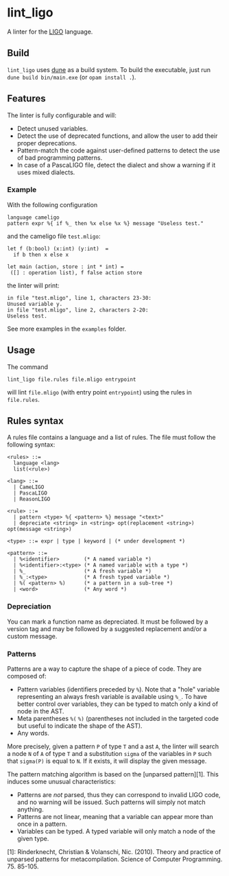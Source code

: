 # lint_ligo

A linter for the [LIGO](https://ligolang.org/) language.

## Build

`lint_ligo` uses [dune](https://github.com/ocaml/dune) as a build system.
To build the executable, just run `dune build bin/main.exe` (or `opam install .`).

## Features

The linter is fully configurable and will:

* Detect unused variables.
* Detect the use of deprecated functions, and allow the user to add their proper deprecations.
* Pattern-match the code against user-defined patterns to detect the use of bad programming patterns.
* In case of a PascaLIGO file, detect the dialect and show a warning if it uses mixed dialects.

### Example

With the following configuration

```
language cameligo
pattern expr %{ if %_ then %x else %x %} message "Useless test."
```

and the cameligo file `test.mligo`:

```
let f (b:bool) (x:int) (y:int)  =
  if b then x else x

let main (action, store : int * int) =
 ([] : operation list), f false action store
```

the linter will print:

```
in file "test.mligo", line 1, characters 23-30:
Unused variable y.
in file "test.mligo", line 2, characters 2-20:
Useless test.
```

See more examples in the `examples` folder.

## Usage

The command

```
lint_ligo file.rules file.mligo entrypoint
```

will lint `file.mligo` (with entry point `entrypoint`) using the rules in `file.rules`.

## Rules syntax

A rules file contains a language and a list of rules. The file must follow the following syntax:

```
<rules> ::=
  language <lang>
  list(<rule>)

<lang> ::=
  | CameLIGO
  | PascaLIGO
  | ReasonLIGO

<rule> ::=
  | pattern <type> %{ <pattern> %} message "<text>"
  | depreciate <string> in <string> opt(replacement <string>) opt(message <string>)

<type> ::= expr | type | keyword | (* under development *)

<pattern> ::=
  | %<identifier>        (* A named variable *)
  | %<identifier>:<type> (* A named variable with a type *)
  | %_                   (* A fresh variable *)
  | %_:<type>            (* A fresh typed variable *)
  | %( <pattern> %)      (* a pattern in a sub-tree *)
  | <word>               (* Any word *)
```
### Depreciation

You can mark a function name as depreciated. It must be followed by a version tag and may be followed by a suggested replacement and/or a custom message.

### Patterns

Patterns are a way to capture the shape of a piece of code. They are composed of:

* Pattern variables (identifiers preceded by `%`). Note that a "hole" variable representing an always fresh variable is available using `%_`.
To have better control over variables, they can be typed to match only a kind of node in the AST.
* Meta parentheses `%(` `%)` (parentheses not included in the targeted code but useful to indicate the shape of the AST).
* Any words.

More precisely, given a pattern `P` of type `T` and a ast `A`, the linter will search a node `N` of `A` of type  `T` and a substitution `sigma` of the variables in `P` such that `sigma(P)` is equal to `N`. If it exists, it will display the given message.

The pattern matching algorithm is based on the [unparsed pattern][1]. This induces some unusual characteristics:

* Patterns are _not_ parsed, thus they can correspond to invalid LIGO code, and no warning will be issued. Such patterns will simply not match anything.
* Patterns are not linear, meaning that a variable can appear more than once in a pattern.
* Variables can be typed. A typed variable will only match a node of the given type.

[1]: Rinderknecht, Christian & Volanschi, Nic. (2010). Theory and practice of unparsed patterns for metacompilation. Science of Computer Programming. 75. 85-105.
